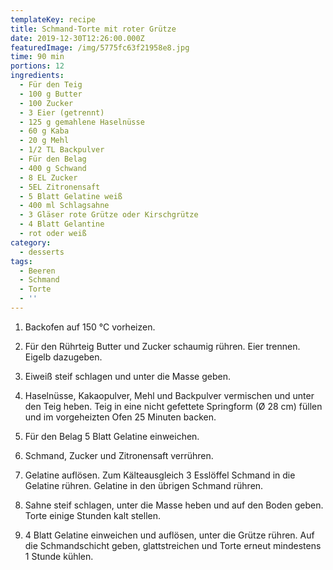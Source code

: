 ```yaml
---
templateKey: recipe
title: Schmand-Torte mit roter Grütze
date: 2019-12-30T12:26:00.000Z
featuredImage: /img/5775fc63f21958e8.jpg
time: 90 min
portions: 12
ingredients:
  - Für den Teig
  - 100 g Butter
  - 100 Zucker
  - 3 Eier (getrennt)
  - 125 g gemahlene Haselnüsse
  - 60 g Kaba
  - 20 g Mehl
  - 1/2 TL Backpulver
  - Für den Belag
  - 400 g Schwand
  - 8 EL Zucker
  - 5EL Zitronensaft
  - 5 Blatt Gelatine weiß
  - 400 ml Schlagsahne
  - 3 Gläser rote Grütze oder Kirschgrütze
  - 4 Blatt Gelantine
  - rot oder weiß
category:
  - desserts
tags:
  - Beeren
  - Schmand
  - Torte
  - ''
---
```

1. Backofen auf 150 °C vorheizen.

2. Für den Rührteig Butter und Zucker schaumig rühren. Eier trennen. Eigelb dazugeben.

3. Eiweiß steif schlagen und unter die Masse geben.

4. Haselnüsse, Kakaopulver, Mehl und Backpulver vermischen und unter den Teig heben. Teig in eine nicht gefettete Springform (Ø 28 cm) füllen und im vorgeheizten Ofen 25 Minuten backen.

5. Für den Belag 5 Blatt Gelatine einweichen. 

6. Schmand, Zucker und Zitronensaft verrühren. 

7. Gelatine auflösen. Zum Kälteausgleich 3 Esslöffel Schmand in die Gelatine rühren. Gelatine in den übrigen Schmand rühren. 

8. Sahne steif schlagen, unter die Masse heben und auf den Boden geben. Torte einige Stunden kalt stellen. 

9. 4 Blatt Gelatine einweichen und auflösen, unter die Grütze rühren. Auf die Schmandschicht geben, glattstreichen und Torte erneut mindestens 1 Stunde kühlen.
